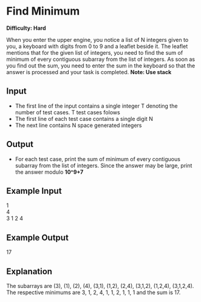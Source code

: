 # Find Minimum

**Difficulty: Hard**

When you enter the upper engine, you notice a list of N integers given to you, a keyboard with digits from 0 to 9 and a leaflet beside it. The leaflet mentions that for the given list of integers, you need to find the sum of minimum of every contiguous subarray from the list of integers. As soon as you find out the sum, you need to enter the sum in the keyboard so that the answer is processed and your task is completed.
**Note: Use stack**

## Input

- The first line of the input contains a single integer T denoting the number of test cases. T test cases folows
- The first line of each test case contains a single digit N
- The next line contains N space generated integers

## Output

- For each test case, print the sum of minimum of every contiguous subarray from the list of integers. Since the answer may be large, print the answer modulo **10^9+7**

## Example Input

1 <br/>
4 <br/>
3 1 2 4

## Example Output

17

## Explanation

The subarrays are (3), (1), (2), (4), (3,1), (1,2), (2,4), (3,1,2), (1,2,4), (3,1,2,4). The respective minimums are 3, 1, 2, 4, 1, 1, 2, 1, 1, 1 and the sum is 17.

